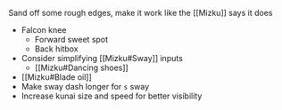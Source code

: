 Sand off some rough edges, make it work like the [[Mizku]] says it does

- Falcon knee
	- Forward sweet spot
	- Back hitbox
- Consider simplifying [[Mizku#Sway]] inputs
	- [[Mizku#Dancing shoes]]
- [[Mizku#Blade oil]]
- Make sway dash longer for `s` sway
- Increase kunai size and speed for better visibility